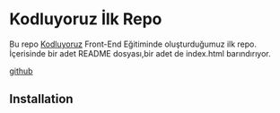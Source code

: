 # Kodluyoruz İlk Repo

Bu repo [Kodluyoruz](https://www.kodluyoruz.com) Front-End Eğitiminde oluşturduğumuz ilk repo. İçerisinde bir adet README dosyası,bir adet de index.html barındırıyor. 

[github](figures/github.png)

## Installation